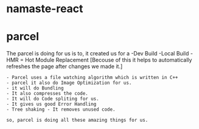 # namaste-react



# parcel 
The parcel is doing for us is to,  it created us for a 
    -Dev Build 
    -Local Build
    -HMR = Hot Module Replacement [Becouse of this it helps to automatically    refreshes the page after changes we made it.]
    
    - Parcel uses a file watching algorithm which is written in C++
    - parcel it also do Image Optimization for us.
    - it will do Bundling 
    - It also compresses the code.
    - It will do Code spliting for us.
    - It gives us good Error Handling
    - Tree shaking - It removes unused code.

    so, parcel is doing all these amazing things for us.